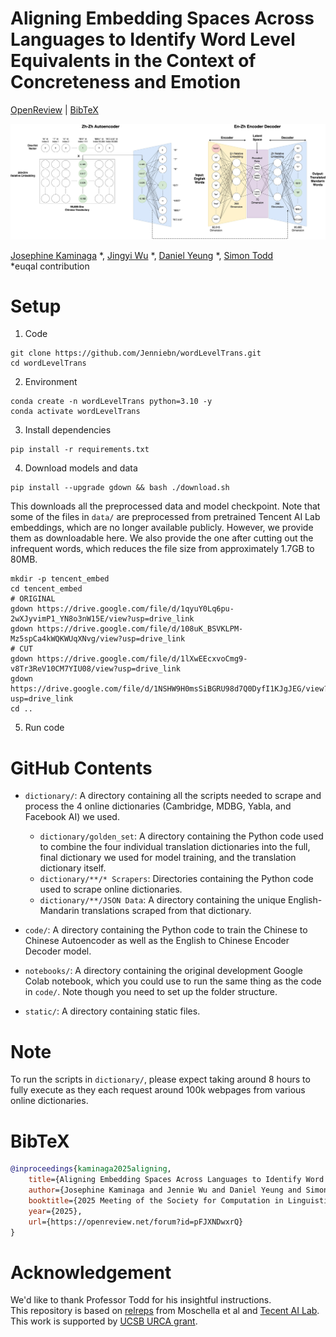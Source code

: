 # Aligning Embedding Spaces Across Languages to Identify Word Level Equivalents in the Context of Concreteness and Emotion
[OpenReview](https://openreview.net/forum?id=pFJXNDwxrQ) | [BibTeX](#bibtex)
<p align="center">
    <img alt="architecture" src="./static/architecture.jpg">
</p>

[Josephine Kaminaga](https://www.linkedin.com/in/jkaminaga/) *, [Jingyi Wu](https://www.linkedin.com/in/jennie05/) *, [Daniel Yeung](https://www.linkedin.com/in/daniel-yeung-8060311a5/) *, [Simon Todd](https://sjtodd.github.io/)\
*euqal contribution

# Setup
1. Code
```
git clone https://github.com/Jenniebn/wordLevelTrans.git
cd wordLevelTrans
```
2. Environment
```
conda create -n wordLevelTrans python=3.10 -y
conda activate wordLevelTrans
```
3. Install dependencies
```
pip install -r requirements.txt
```
4. Download models and data
```
pip install --upgrade gdown && bash ./download.sh
```
This downloads all the preprocessed data and model checkpoint. Note that some of the files in `data/` are preprocessed from pretrained Tencent AI Lab embeddings, which are no longer available publicly. However, we provide them as downloadable here. We also provide the one after cutting out the infrequent words, which reduces the file size from approximately 1.7GB to 80MB.
```
mkdir -p tencent_embed
cd tencent_embed
# ORIGINAL
gdown https://drive.google.com/file/d/1qyuY0Lq6pu-2wXJyvimP1_YN8o3nW15E/view?usp=drive_link
gdown https://drive.google.com/file/d/108uK_BSVKLPM-Mz5spCa4kWQKWUqXNvg/view?usp=drive_link
# CUT
gdown https://drive.google.com/file/d/1lXwEEcxvoCmg9-v8Tr3ReV10CM7YIU08/view?usp=drive_link
gdown https://drive.google.com/file/d/1NSHW9H0msSiBGRU98d7Q0DyfI1KJgJEG/view?usp=drive_link
cd ..
```

5. Run code

# GitHub Contents

- `dictionary/`: A directory containing all the scripts needed to scrape and process the 4 online dictionaries (Cambridge, MDBG, Yabla, and Facebook AI) we used.

    - `dictionary/golden_set`: A directory containing the Python code used to combine the four individual translation dictionaries into the full, final dictionary we used for model training, and the translation dictionary itself.
    - `dictionary/**/* Scrapers`: Directories containing the Python code used to scrape online dictionaries.
    - `dictionary/**/JSON Data`: A directory containing the unique English-Mandarin translations scraped from that dictionary. 

- `code/`: A directory containing the Python code to train the Chinese to Chinese Autoencoder as well as the English to Chinese Encoder Decoder model.
- `notebooks/`: A directory containing the original development Google Colab notebook, which you could use to run the same thing as the code in `code/`. Note though you need to set up the folder structure. 
- `static/`: A directory containing static files.

# Note
To run the scripts in `dictionary/`, please expect taking around 8 hours to fully execute as they each request around 100k webpages from various online dictionaries.

# BibTeX
```bibtex
@inproceedings{kaminaga2025aligning,
    title={Aligning Embedding Spaces Across Languages to Identify Word Level Equivalents in the Context of Concreteness and Emotion},
    author={Josephine Kaminaga and Jennie Wu and Daniel Yeung and Simon Todd},
    booktitle={2025 Meeting of the Society for Computation in Linguistics},
    year={2025},
    url={https://openreview.net/forum?id=pFJXNDwxrQ}
}
```

# Acknowledgement
We'd like to thank Professor Todd for his insightful instructions.\
This repository is based on [relreps](https://github.com/lucmos/relreps?tab=readme-ov-file) from Moschella et al and [Tecent AI Lab](https://ai.tencent.com/ailab/nlp/en/embedding.html).\
This work is supported by [UCSB URCA grant](https://urca.ucsb.edu/urca-grant/overview). 
